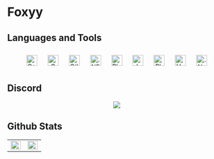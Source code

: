 # Foxyy

## Languages and Tools  
<div align="center">
  <a href="https://www.cplusplus.com/" target="_blank"><img style="margin: 10px" src="https://profilinator.rishav.dev/skills-assets/cplusplus-original.svg" alt="C++" height="25" /></a>
  <a href="https://www.cprogramming.com/" target="_blank"><img style="margin: 10px" src="https://profilinator.rishav.dev/skills-assets/c-original.svg" alt="C" height="25" /></a>
  <a href="https://docs.microsoft.com/en-us/dotnet/csharp/" target="_blank"><img style="margin: 10px" src="https://profilinator.rishav.dev/skills-assets/csharp-original.svg" alt="C#" height="25" /></a>
  <a href="https://dotnet.microsoft.com/download/dotnet-framework" target="_blank"><img style="margin: 10px" src="https://profilinator.rishav.dev/skills-assets/dot-net-original-wordmark.svg" alt=".NET" height="25" /></a>
  <a href="https://www.blender.org/" target="_blank"><img style="margin: 10px" src="https://profilinator.rishav.dev/skills-assets/blender_community_badge_white.svg" alt="Blender" height="25" /></a>
  <a href="https://www.java.com/" target="_blank"><img style="margin: 10px" src="https://profilinator.rishav.dev/skills-assets/java-original-wordmark.svg" alt="Java" height="25" /></a>
  <a href="https://www.adobe.com/in/products/photoshop.html" target="_blank"><img style="margin: 10px" src="https://profilinator.rishav.dev/skills-assets/photoshop-plain.svg" alt="Photoshop" height="25" /></a>
  <a href="https://unity.com/" target="_blank"><img style="margin: 10px" src="https://profilinator.rishav.dev/skills-assets/unity.png" alt="Unity" height="25" /></a>
  <a href="https://dotnet.microsoft.com/download" target="_blank"><img style="margin: 10px" src="https://profilinator.rishav.dev/skills-assets/dotnetcore.png" alt=".Net Core" height="25" /></a>
</div>

## Discord  
<div align="center">
<a href="https://discordapp.com/users/960462172197117962" target="_blank"> <img src="https://discord.c99.nl/widget/theme-1/960462172197117962.png"/></a>
</div>

## Github Stats  
<table><tr><td valign="top" width="50%">

<img src="https://github-readme-stats.vercel.app/api?username=1Foxy&show_icons=true&count_private=true&hide_border=true&theme=algolia" align="left" style="width: 100%" />

</td><td valign="top" width="50%">

<img src="https://github-readme-stats-one-bice.vercel.app/api/top-langs/?username=1Foxy&langs_count=10&layout=compact&role=OWNER,ORGANIZATION_MEMBER,COLLABORATOR&count_private=true&hide_border=true&theme=algolia" align="left" style="width: 100%" />

</td></tr></table>  
